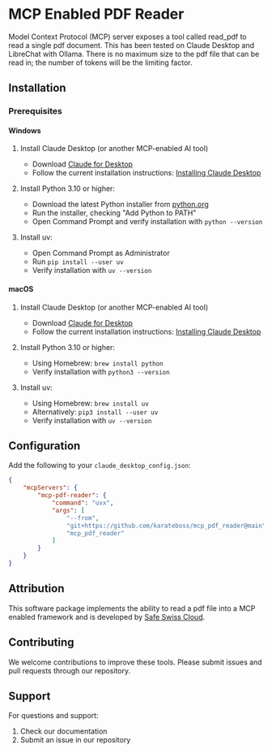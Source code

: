 # MCP Enabled PDF Reader
Model Context Protocol (MCP) server exposes a tool called read_pdf to read a single pdf document. This has been tested on Claude Desktop and LibreChat with Ollama. There is no maximum size to the pdf file that can be read in; the number of tokens will be the limiting factor. 

## Installation

### Prerequisites

#### Windows
1. Install Claude Desktop (or another MCP-enabled AI tool)
   - Download [Claude for Desktop](https://claude.ai/download) 
   - Follow the current installation instructions: [Installing Claude Desktop](https://support.anthropic.com/en/articles/10065433-installing-claude-for-desktop)
     
2. Install Python 3.10 or higher:
   - Download the latest Python installer from [python.org](https://python.org)
   - Run the installer, checking "Add Python to PATH"
   - Open Command Prompt and verify installation with `python --version`

3. Install uv:
   - Open Command Prompt as Administrator
   - Run `pip install --user uv`
   - Verify installation with `uv --version`

#### macOS
1. Install Claude Desktop (or another MCP-enabled AI tool)
   - Download [Claude for Desktop](https://claude.ai/download) 
   - Follow the current installation instructions: [Installing Claude Desktop](https://support.anthropic.com/en/articles/10065433-installing-claude-for-desktop)
     
2. Install Python 3.10 or higher:
   - Using Homebrew: `brew install python`
   - Verify installation with `python3 --version`

3. Install uv:
   - Using Homebrew: `brew install uv`
   - Alternatively: `pip3 install --user uv`
   - Verify installation with `uv --version`

## Configuration

Add the following to your `claude_desktop_config.json`:

```json
{
    "mcpServers": {
        "mcp-pdf-reader": {
            "command": "uvx",
            "args": [
                "--from",
                "git+https://github.com/karateboss/mcp_pdf_reader@main",
                "mcp_pdf_reader"
            ]
        }
    }
}
```
## Attribution

This software package implements the ability to read a pdf file into a MCP enabled framework and is developed by [Safe Swiss Cloud](https://safeswisscloud.com). 


## Contributing

We welcome contributions to improve these tools. Please submit issues and pull requests through our repository.

## Support

For questions and support:
1. Check our documentation
2. Submit an issue in our repository
